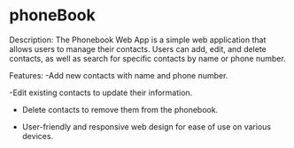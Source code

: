 # phoneBook

Description:
The Phonebook Web App is a simple web application that allows users to manage their contacts. 
Users can add, edit, and delete contacts, as well as search for specific contacts by name or
phone number.


Features:
-Add new contacts with name and phone number.

-Edit existing contacts to update their information.

- Delete contacts to remove them from the phonebook.
  
- User-friendly and responsive web design for ease of use on various devices.
